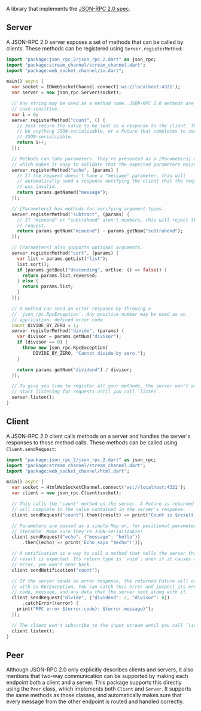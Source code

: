 A library that implements the [JSON-RPC 2.0 spec][spec].

[spec]: http://www.jsonrpc.org/specification

## Server

A JSON-RPC 2.0 server exposes a set of methods that can be called by clients.
These methods can be registered using `Server.registerMethod`:

```dart
import "package:json_rpc_2/json_rpc_2.dart" as json_rpc;
import "package:stream_channel/stream_channel.dart";
import "package:web_socket_channel/io.dart";

main() async {
  var socket = IOWebSocketChannel.connect('ws://localhost:4321');
  var server = new json_rpc.Server(socket);

  // Any string may be used as a method name. JSON-RPC 2.0 methods are
  // case-sensitive.
  var i = 0;
  server.registerMethod("count", () {
    // Just return the value to be sent as a response to the client. This can
    // be anything JSON-serializable, or a Future that completes to something
    // JSON-serializable.
    return i++;
  });

  // Methods can take parameters. They're presented as a [Parameters] object
  // which makes it easy to validate that the expected parameters exist.
  server.registerMethod("echo", (params) {
    // If the request doesn't have a "message" parameter, this will
    // automatically send a response notifying the client that the request
    // was invalid.
    return params.getNamed("message");
  });

  // [Parameters] has methods for verifying argument types.
  server.registerMethod("subtract", (params) {
    // If "minuend" or "subtrahend" aren't numbers, this will reject the
    // request.
    return params.getNum("minuend") - params.getNum("subtrahend");
  });

  // [Parameters] also supports optional arguments.
  server.registerMethod("sort", (params) {
    var list = params.getList("list");
    list.sort();
    if (params.getBool("descending", orElse: () => false)) {
      return params.list.reversed;
    } else {
      return params.list;
    }
  });

  // A method can send an error response by throwing a
  // `json_rpc.RpcException`. Any positive number may be used as an
  // application- defined error code.
  const DIVIDE_BY_ZERO = 1;
  server.registerMethod("divide", (params) {
    var divisor = params.getNum("divisor");
    if (divisor == 0) {
      throw new json_rpc.RpcException(
          DIVIDE_BY_ZERO, "Cannot divide by zero.");
    }

    return params.getNum("dividend") / divisor;
  });

  // To give you time to register all your methods, the server won't actually
  // start listening for requests until you call `listen`.
  server.listen();
}
```

## Client

A JSON-RPC 2.0 client calls methods on a server and handles the server's
responses to those method calls. These methods can be called using
`Client.sendRequest`:

```dart
import "package:json_rpc_2/json_rpc_2.dart" as json_rpc;
import "package:stream_channel/stream_channel.dart";
import "package:web_socket_channel/html.dart";

main() async {
  var socket = HtmlWebSocketChannel.connect('ws://localhost:4321');
  var client = new json_rpc.Client(socket);

  // This calls the "count" method on the server. A Future is returned that
  // will complete to the value contained in the server's response.
  client.sendRequest("count").then((result) => print("Count is $result."));

  // Parameters are passed as a simple Map or, for positional parameters, an
  // Iterable. Make sure they're JSON-serializable!
  client.sendRequest("echo", {"message": "hello"})
      .then((echo) => print('Echo says "$echo"!'));

  // A notification is a way to call a method that tells the server that no
  // result is expected. Its return type is `void`; even if it causes an
  // error, you won't hear back.
  client.sendNotification("count");

  // If the server sends an error response, the returned Future will complete
  // with an RpcException. You can catch this error and inspect its error
  // code, message, and any data that the server sent along with it.
  client.sendRequest("divide", {"dividend": 2, "divisor": 0})
      .catchError((error) {
    print("RPC error ${error.code}: ${error.message}");
  });

  // The client won't subscribe to the input stream until you call `listen`.
  client.listen();
}
```

## Peer

Although JSON-RPC 2.0 only explicitly describes clients and servers, it also
mentions that two-way communication can be supported by making each endpoint
both a client and a server. This package supports this directly using the `Peer`
class, which implements both `Client` and `Server`. It supports the same methods
as those classes, and automatically makes sure that every message from the other
endpoint is routed and handled correctly.
